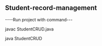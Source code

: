 ## Student-record-management

----Run project with command---


javac StudentCRUD.java


java StudentCRUD




